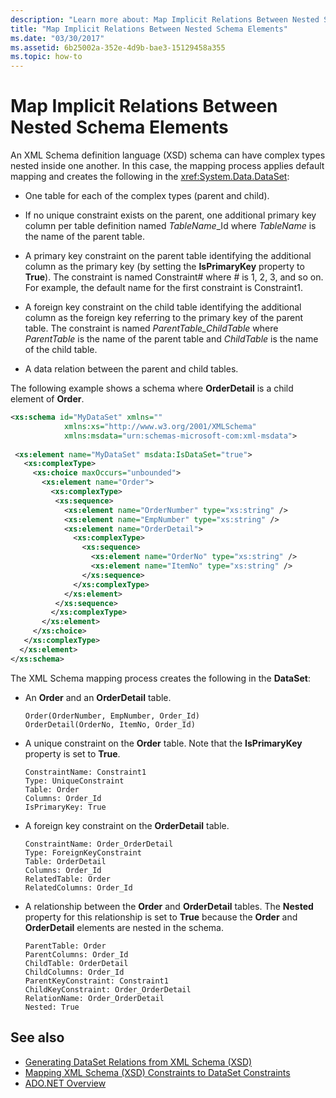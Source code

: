 ```yaml
---
description: "Learn more about: Map Implicit Relations Between Nested Schema Elements"
title: "Map Implicit Relations Between Nested Schema Elements"
ms.date: "03/30/2017"
ms.assetid: 6b25002a-352e-4d9b-bae3-15129458a355
ms.topic: how-to
---
```

# Map Implicit Relations Between Nested Schema Elements

An XML Schema definition language (XSD) schema can have complex types nested inside one another. In this case, the mapping process applies default mapping and creates the following in the <xref:System.Data.DataSet>:  
  
- One table for each of the complex types (parent and child).  
  
- If no unique constraint exists on the parent, one additional primary key column per table definition named *TableName*_Id where *TableName* is the name of the parent table.  
  
- A primary key constraint on the parent table identifying the additional column as the primary key (by setting the **IsPrimaryKey** property to **True**). The constraint is named Constraint\# where \# is 1, 2, 3, and so on. For example, the default name for the first constraint is Constraint1.  
  
- A foreign key constraint on the child table identifying the additional column as the foreign key referring to the primary key of the parent table. The constraint is named *ParentTable_ChildTable* where *ParentTable* is the name of the parent table and *ChildTable* is the name of the child table.  
  
- A data relation between the parent and child tables.  
  
 The following example shows a schema where **OrderDetail** is a child element of **Order**.  
  
```xml  
<xs:schema id="MyDataSet" xmlns=""
            xmlns:xs="http://www.w3.org/2001/XMLSchema"
            xmlns:msdata="urn:schemas-microsoft-com:xml-msdata">  
  
 <xs:element name="MyDataSet" msdata:IsDataSet="true">  
   <xs:complexType>  
     <xs:choice maxOccurs="unbounded">  
       <xs:element name="Order">  
         <xs:complexType>  
          <xs:sequence>  
            <xs:element name="OrderNumber" type="xs:string" />  
            <xs:element name="EmpNumber" type="xs:string" />  
            <xs:element name="OrderDetail">  
              <xs:complexType>  
                <xs:sequence>  
                  <xs:element name="OrderNo" type="xs:string" />  
                  <xs:element name="ItemNo" type="xs:string" />  
                </xs:sequence>  
              </xs:complexType>  
            </xs:element>  
          </xs:sequence>  
         </xs:complexType>  
       </xs:element>  
     </xs:choice>  
   </xs:complexType>  
  </xs:element>  
</xs:schema>  
```  
  
 The XML Schema mapping process creates the following in the **DataSet**:  
  
- An **Order** and an **OrderDetail** table.  
  
    ```text  
    Order(OrderNumber, EmpNumber, Order_Id)  
    OrderDetail(OrderNo, ItemNo, Order_Id)  
    ```  
  
- A unique constraint on the **Order** table. Note that the **IsPrimaryKey** property is set to **True**.  
  
    ```text  
    ConstraintName: Constraint1  
    Type: UniqueConstraint  
    Table: Order  
    Columns: Order_Id
    IsPrimaryKey: True  
    ```  
  
- A foreign key constraint on the **OrderDetail** table.  
  
    ```text  
    ConstraintName: Order_OrderDetail  
    Type: ForeignKeyConstraint  
    Table: OrderDetail  
    Columns: Order_Id
    RelatedTable: Order  
    RelatedColumns: Order_Id
    ```  
  
- A relationship between the **Order** and **OrderDetail** tables. The **Nested** property for this relationship is set to **True** because the **Order** and **OrderDetail** elements are nested in the schema.  
  
    ```text  
    ParentTable: Order  
    ParentColumns: Order_Id
    ChildTable: OrderDetail  
    ChildColumns: Order_Id
    ParentKeyConstraint: Constraint1  
    ChildKeyConstraint: Order_OrderDetail  
    RelationName: Order_OrderDetail  
    Nested: True  
    ```  
  
## See also

- [Generating DataSet Relations from XML Schema (XSD)](generating-dataset-relations-from-xml-schema-xsd.md)
- [Mapping XML Schema (XSD) Constraints to DataSet Constraints](mapping-xml-schema-xsd-constraints-to-dataset-constraints.md)
- [ADO.NET Overview](../ado-net-overview.md)
